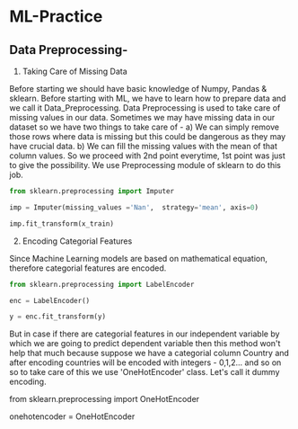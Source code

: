 # ML-Practice

## Data Preprocessing-

1) Taking Care of Missing Data

Before starting we should have basic knowledge of Numpy, Pandas & sklearn.
Before starting with ML, we have to learn how to prepare data and we call it Data_Preprocessing.
Data Preprocessing is used to take care of missing values in our data. 
Sometimes we may have missing data in our dataset so we have two things to take care of -
a) We can simply remove those rows where data is missing but this could be dangerous as they may have crucial data.
b) We can fill the missing values with the mean of that column values.
So we proceed with 2nd point everytime, 1st point was just to give the possibility.
We use Preprocessing module of sklearn to do this job.

```python
from sklearn.preprocessing import Imputer  

imp = Imputer(missing_values ='Nan',  strategy='mean', axis=0)  

imp.fit_transform(x_train)
```


2) Encoding Categorial Features

Since Machine Learning models are based on mathematical equation, therefore categorial features are encoded.

```python
from sklearn.preprocessing import LabelEncoder

enc = LabelEncoder()

y = enc.fit_transform(y)
```
But in case if there are categorial features in our independent variable by which we are going to predict dependent variable then this method won't help that much because suppose we have a categorial column Country and after encoding countries will be encoded with integers - 0,1,2... and so on so to take care of this we use 'OneHotEncoder' class. Let's call it dummy encoding.

from sklearn.preprocessing import OneHotEncoder

onehotencoder = OneHotEncoder
